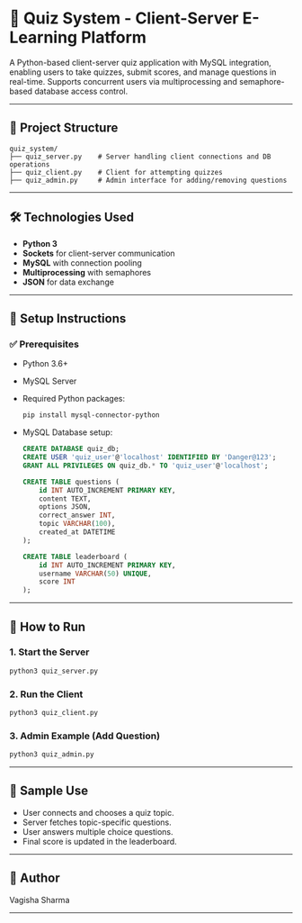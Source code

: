 # 🧠 Quiz System - Client-Server E-Learning Platform

A Python-based client-server quiz application with MySQL integration, enabling users to take quizzes, submit scores, and manage questions in real-time. Supports concurrent users via multiprocessing and semaphore-based database access control.

---

## 📁 Project Structure

```
quiz_system/
├── quiz_server.py    # Server handling client connections and DB operations
├── quiz_client.py    # Client for attempting quizzes
├── quiz_admin.py     # Admin interface for adding/removing questions
```

---

## 🛠️ Technologies Used

- **Python 3**
- **Sockets** for client-server communication
- **MySQL** with connection pooling
- **Multiprocessing** with semaphores
- **JSON** for data exchange

---

## 🔌 Setup Instructions

### ✅ Prerequisites

- Python 3.6+
- MySQL Server
- Required Python packages:
  ```bash
  pip install mysql-connector-python
  ```

- MySQL Database setup:
  ```sql
  CREATE DATABASE quiz_db;
  CREATE USER 'quiz_user'@'localhost' IDENTIFIED BY 'Danger@123';
  GRANT ALL PRIVILEGES ON quiz_db.* TO 'quiz_user'@'localhost';

  CREATE TABLE questions (
      id INT AUTO_INCREMENT PRIMARY KEY,
      content TEXT,
      options JSON,
      correct_answer INT,
      topic VARCHAR(100),
      created_at DATETIME
  );

  CREATE TABLE leaderboard (
      id INT AUTO_INCREMENT PRIMARY KEY,
      username VARCHAR(50) UNIQUE,
      score INT
  );
  ```

---

## 🚀 How to Run

### 1. Start the Server
```bash
python3 quiz_server.py
```

### 2. Run the Client
```bash
python3 quiz_client.py
```

### 3. Admin Example (Add Question)
```bash
python3 quiz_admin.py
```

---

## 🧪 Sample Use

- User connects and chooses a quiz topic.
- Server fetches topic-specific questions.
- User answers multiple choice questions.
- Final score is updated in the leaderboard.

---

## 👤 Author

Vagisha Sharma

---

